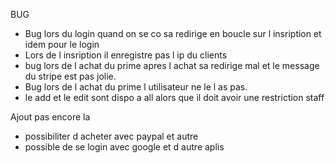 BUG

- Bug lors du login quand on se co sa redirige en boucle sur l insription et idem pour le login
- Lors de l insription il enregistre pas l ip du clients
- bug lors de l achat du prime apres l achat sa redirige mal et le message du stripe est pas jolie.
- Bug lors de l achat du prime l utilisateur ne le l as pas.
- le add et le edit sont dispo a all alors que il doit avoir une restriction staff



Ajout pas encore la

- possibiliter d acheter avec paypal et autre
- possible de se login avec google et d autre aplis
